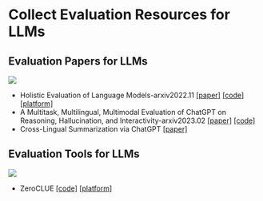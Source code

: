 # Collect Evaluation Resources for LLMs

## Evaluation Papers for LLMs
![](https://img.shields.io/badge/Type-Paper-orange)

- Holistic Evaluation of Language Models-arxiv2022.11 [[paper]](https://arxiv.org/abs/2211.09110) [[code]](https://github.com/stanford-crfm/helm) [[platform]](https://crfm.stanford.edu/helm/latest/)
- A Multitask, Multilingual, Multimodal Evaluation of ChatGPT on Reasoning, Hallucination, and Interactivity-arxiv2023.02 [[paper]](https://arxiv.org/abs/2302.04023) [[code]](https://github.com/HLTCHKUST/chatgpt-evaluation)
- Cross-Lingual Summarization via ChatGPT [[paper]](https://arxiv.org/abs/2302.14229)

## Evaluation Tools for LLMs
![](https://img.shields.io/badge/Type-Tool-green)

- ZeroCLUE [[code]](https://github.com/CLUEbenchmark/ZeroCLUE) [[platform]](https://www.cluebenchmarks.com/zeroclue.html)
